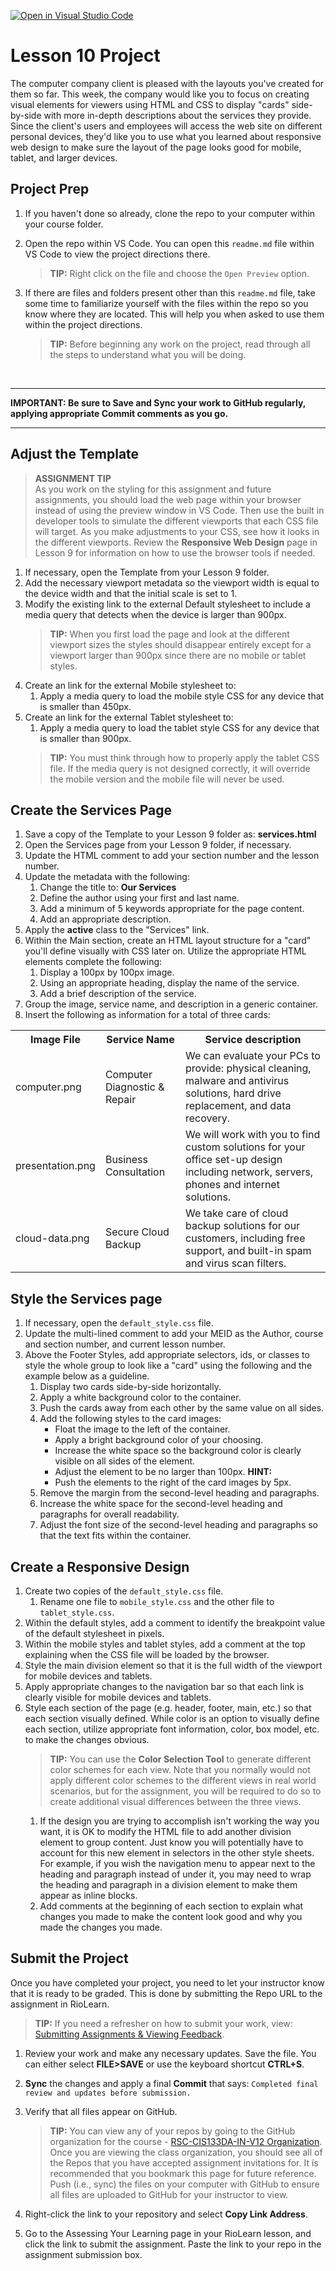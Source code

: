 [![Open in Visual Studio Code](https://classroom.github.com/assets/open-in-vscode-718a45dd9cf7e7f842a935f5ebbe5719a5e09af4491e668f4dbf3b35d5cca122.svg)](https://classroom.github.com/online_ide?assignment_repo_id=11040930&assignment_repo_type=AssignmentRepo)
# Lesson 10 Project
The computer company client is pleased with the layouts you've created for them so far. This week, the company would like you to focus on creating visual elements for viewers using HTML and CSS to display "cards" side-by-side with more in-depth descriptions about the services they provide. Since the client's users and employees will access the web site on different personal devices, they'd like you to use what you learned about responsive web design to make sure the layout of the page looks good for mobile, tablet, and larger devices.

## Project Prep
1. If you haven't done so already, clone the repo to your computer within your course folder.
2. Open the repo within VS Code. You can open this `readme.md` file within VS Code to view the project directions there. 

   > **TIP:** Right click on the file and choose the `Open Preview` option.
3. If there are files and folders present other than this `readme.md` file, take some time to familiarize yourself with the files within the repo so you know where they are located. This will help you when asked to use them within the project directions.

   > **TIP:** Before beginning any work on the project, read through all the steps to understand what you will be doing.

<br>

***
**IMPORTANT: Be sure to Save and Sync your work to GitHub regularly, applying appropriate Commit comments as you go.**
***


## Adjust the Template

> **ASSIGNMENT TIP**<br>As you work on the styling for this assignment and future assignments, you should load the web page within your browser instead of using the preview window in VS Code. Then use the built in developer tools to simulate the different viewports that each CSS file will target. As you make adjustments to your CSS, see how it looks in the different viewports. Review the **Responsive Web Design** page in Lesson 9 for information on how to use the browser tools if needed. 

1. If necessary, open the Template from your Lesson 9 folder.
2. Add the necessary viewport metadata so the viewport width is equal to the device width and that the initial scale is set to 1.
3. Modify the existing link to the external Default stylesheet to include a media query that detects when the device is larger than 900px.
    > **TIP:** When you first load the page and look at the different viewport sizes the styles should disappear entirely except for a viewport larger than 900px since there are no mobile or tablet styles.
4. Create an link for the external Mobile stylesheet to:
    1. Apply a media query to load the mobile style CSS for any device that is smaller than 450px.
5. Create an link for the external Tablet stylesheet to:
    1. Apply a media query to load the tablet style CSS for any device that is smaller than 900px.
    > **TIP:** You must think through how to properly apply the tablet CSS file. If the media query is not designed correctly, it will override the mobile version and the mobile file will never be used.

## Create the Services Page
1. Save a copy of the Template to your Lesson 9 folder as: **services.html**
2. Open the Services page from your Lesson 9 folder, if necessary.
3. Update the HTML comment to add your section number and the lesson number.
4. Update the metadata with the following: 
    1. Change the title to: **Our Services**
    2. Define the author using your first and last name.
    3. Add a minimum of 5 keywords appropriate for the page content.
    4. Add an appropriate description.
5. Apply the **active** class to the "Services" link.
6. Within the Main section, create an HTML layout structure for a "card" you'll define visually with CSS later on. Utilize the appropriate HTML elements complete the following:
    1. Display a 100px by 100px image.
    2. Using an appropriate heading, display the name of the service.
    3. Add a brief description of the service.
7. Group the image, service name, and description in a generic container.
8. Insert the following as information for a total of three cards:
<table>
    <tr>
        <th>Image File</th>
        <th>Service Name</th>
        <th>Service description</th>
    </tr>
    <tr>
        <td>computer.png</td>
        <td>Computer Diagnostic & Repair</td>
        <td>We can evaluate your PCs to provide: physical cleaning, malware and antivirus solutions, hard drive replacement, and data recovery.</td>
    </tr>
    <tr>
        <td>presentation.png</td>
        <td>Business Consultation</td>
        <td>We will work with you to find custom solutions for your office set-up design including network, servers, phones and internet solutions.</td>
    </tr>
    <tr>
        <td>cloud-data.png</td>
        <td>Secure Cloud Backup</td>
        <td>We take care of cloud backup solutions for our customers, including free support, and built-in spam and virus scan filters.</td>
    </tr>
</table>

## Style the Services page
1. If necessary, open the `default_style.css` file.
2. Update the multi-lined comment to add your MEID as the Author, course and section number, and current lesson number.
3. Above the Footer Styles, add appropriate selectors, ids, or classes to style the whole group to look like a "card" using the following and the example below as a guideline.
    1. Display two cards side-by-side horizontally.
    2. Apply a white background color to the container.
    3. Push the cards away from each other by the same value on all sides.
    4. Add the following styles to the card images:
        - Float the image to the left of the container. 
        - Apply a bright background color of your choosing.
        - Increase the white space so the background color is clearly visible on all sides of the element.
        - Adjust the element to be no larger than 100px. **HINT:** 
        - Push the elements to the right of the card images by 5px.
    5. Remove the margin from the second-level heading and paragraphs.
    6. Increase the white space for the second-level heading and paragraphs for overall readability.
    7. Adjust the font size of the second-level heading and paragraphs so that the text fits within the container.

## Create a Responsive Design
1. Create two copies of the `default_style.css` file.
    1. Rename one file to `mobile_style.css` and the other file to `tablet_style.css`.
2. Within the default styles, add a comment to identify the breakpoint value of the default stylesheet in pixels.
3. Within the mobile styles and tablet styles, add a comment at the top explaining when the CSS file will be loaded by the browser.
4. Style the main division element so that it is the full width of the viewport for mobile devices and tablets.
5. Apply appropriate changes to the navigation bar so that each link is clearly visible for mobile devices and tablets.
6. Style each section of the page (e.g. header, footer, main, etc.) so that each section visually defined. While color is an option to visually define each section, utilize appropriate font information, color, box model, etc. to make the changes obvious.
    > **TIP:** You can use the **Color Selection Tool** to generate different color schemes for each view. Note that you normally would not apply different color schemes to the different views in real world scenarios, but for the assignment, you will be required to do so to create additional visual differences between the three views.
    1. If the design you are trying to accomplish isn't working the way you want, it is OK to modify the HTML file to add another division element to group content. Just know you will potentially have to account for this new element in selectors in the other style sheets. For example, if you wish the navigation menu to appear next to the heading and paragraph instead of under it, you may need to wrap the heading and paragraph in a division element to make them appear as inline blocks.
    2. Add comments at the beginning of each section to explain what changes you made to make the content look good and why you made the changes you made.
    
## Submit the Project
Once you have completed your project, you need to let your instructor know that it is ready to be graded. This is done by submitting the Repo URL to the assignment in RioLearn.

   > **TIP:** If you need a refresher on how to submit your work, view: [Submitting Assignments & Viewing Feedback](https://riosalado.coursearc.com/content/cis-public/using-git-github-and-vs-code/submitting-assignments-and-viewing-feedback).
1. Review your work and make any necessary updates. Save the file. You can either select **FILE>SAVE** or use the keyboard shortcut **CTRL+S**.
2. **Sync** the changes and apply a final **Commit** that says: `Completed final review and updates before submission.`
3. Verify that all files appear on GitHub.

   > **TIP:** You can view any of your repos by going to the GitHub organization for the course - [RSC-CIS133DA-IN-V12 Organization](https://github.com/rsc-cis133DA-in-v12). Once you are viewing the class organization, you should see all of the Repos that you have accepted assignment invitations for. It is recommended that you bookmark this page for future reference. Push (i.e., sync) the files on your computer with GitHub to ensure all files are uploaded to GitHub for your instructor to view.
4. Right-click the link to your repository and select **Copy Link Address**.
5. Go to the Assessing Your Learning page in your RioLearn lesson, and click the link to submit the assignment. Paste the link to your repo in the assignment submission box.
